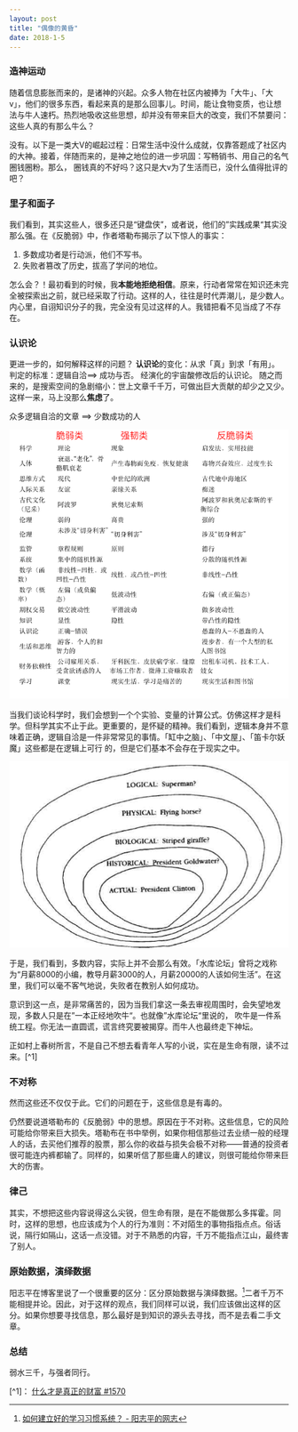 ```yaml
---
layout: post
title: "偶像的黄昏"
date: 2018-1-5
---
```


### 造神运动
随着信息膨胀而来的，是诸神的兴起。众多人物在社区内被捧为「大牛」、「大v」，他们的很多东西，看起来真的是那么回事儿。时间，能让食物变质，也让想法与牛人速朽。热烈地吸收这些思想，却并没有带来巨大的改变，我们不禁要问：这些人真的有那么牛么？

没有。以下是一类大V的崛起过程：日常生活中没什么成就，仅靠答题成了社区内的大神。接着，伴随而来的，是神之地位的进一步巩固：写畅销书、用自己的名气圈钱圈粉。那么， 圈钱真的不好吗？这只是大v为了生活而已，没什么值得批评的吧？

### 里子和面子
我们看到，其实这些人，很多还只是“键盘侠”，或者说，他们的”实践成果“其实没那么强。在《反脆弱》中，作者塔勒布揭示了以下惊人的事实：

1. 多数成功者是行动派，他们不写书。
2. 失败者篡改了历史，拔高了学问的地位。

怎么会？！最初看到的时候，我**本能地拒绝相信**。原来，行动者常常在知识还未完全被探索出之前，就已经采取了行动。这样的人，往往是时代弄潮儿，是少数人。内心里，自诩知识分子的我，完全没有见过这样的人。我错把看不见当成了不存在。

### 认识论
更进一步的，如何解释这样的问题？
**认识论**的变化：从求「真」到求「有用」。
判定的标准：逻辑自洽==> 成功与否。
经演化的宇宙酸修改后的认识论。
随之而来的，是搜索空间的急剧缩小：世上文章千千万，可做出巨大贡献的却少之又少。这样一来，马上没那么**焦虑**了。

众多逻辑自洽的文章 ==> 少数成功的人


![](https://github.com/terrificjhony/image_store/blob/master/taleb-epistemology.png?raw=true)

当我们谈论科学时，我们会想到一个个实验、变量的计算公式。仿佛这样才是科学。但科学其实不止于此。更重要的，是怀疑的精神。我们看到，逻辑本身并不意味着正确，逻辑自洽是一件非常常见的事情。「缸中之脑」、「中文屋」、「笛卡尔妖魔」这些都是在逻辑上可行 的，但是它们基本不会存在于现实之中。

![](https://github.com/terrificjhony/image_store/blob/master/possible-and-the-actual.jpeg?raw=true)




于是，我们看到，多数内容，实际上并不会那么有效。「水库论坛」曾将之戏称为“月薪8000的小编，教导月薪3000的人，月薪20000的人该如何生活”。在这里，我们可以毫不客气地说，失败者在教别人如何成功。

意识到这一点，是非常痛苦的，因为当我们拿这一条去审视周围时，会失望地发现，多数人只是在”一本正经地吹牛“。也就像”水库论坛“里说的， 吹牛是一件系统工程。你无法一直圆谎，谎言终究要被揭穿。而牛人也最终走下神坛。

正如村上春树所言，不是自己不想去看青年人写的小说，实在是生命有限，读不过来。[^1]

### 不对称
然而这些还不仅仅于此。它们的问题在于，这些信息是有毒的。

仍然要说道塔勒布的《反脆弱》中的思想。原因在于不对称。这些信息，它的风险可能给你带来巨大损失。塔勒布在书中举例，如果你相信那些过去业绩一般的经理人的话，去买他们推荐的股票，那么你的收益与损失会极不对称——普通的投资者很可能连内裤都输了。同样的，如果听信了那些庸人的建议，则很可能给你带来巨大的伤害。

### 律己
其实，不想把这些内容说得这么尖锐，但生命有限，是在不能做那么多挥霍。同时，这样的思想，也应该成为个人的行为准则：不对陌生的事物指指点点。俗话说，隔行如隔山，这话一点没错。对于不熟悉的内容，千万不能指点江山，最终害了别人。

### 原始数据，演绎数据
阳志平在博客里说了一个很重要的区分：区分原始数据与演绎数据。[^3]二者千万不能相提并论。因此，对于这样的观点，我们同样可以说，我们应该做出这样的区分。如果你想要寻找信息，那么最好是到知识的源头去寻找，而不是去看二手文章。

### 总结
弱水三千，与强者同行。

[^1]： [什么才是真正的财富 #1570](https://mp.weixin.qq.com/s?__biz=MzAxNTMxMTc0MA==&mid=503532781&idx=1&sn=812a0596b945ad44ca374659303fe4db&chksm=00721afe370593e84b82ab733fc9708da9f7f4595de6638a9c5434616c23884b4c5ed1ae9c4e&scene=20&key=dde1e3347992b3691f581bbee31092de89ff87d30feaaea0abfb21f595801a47db006c84dd5dc073907b52e5be49701b334797a699d7b1b6b84355f4257f864cdfb5426627e4818ea7912d9aa22ae221&ascene=0&uin=MTIwMjMwNDI0MQ%3D%3D&devicetype=iMac+MacBookAir7%2C2+OSX+OSX+10.11.6+build(15G18013)&version=12020010&nettype=WIFI&lang=en&fontScale=100&pass_ticket=knA1WP1gGBHKrB5mizB2GRa46t5HQzfZreIuiXz09yOXsHsDdDB7JfUVCIOEwC1Y)

[^2]: 原文尚未找到出处，凭记忆写下。

[^3]: [如何建立好的学习习惯系统？ - 阳志平的网志](http://www.yangzhiping.com/psy/EstablishLearningSystem.html)

[^4]:  [看得见的手 (豆瓣)](https://book.douban.com/subject/1053848/) 讲述了时代变革中，全新的管理阶层兴起的历史。